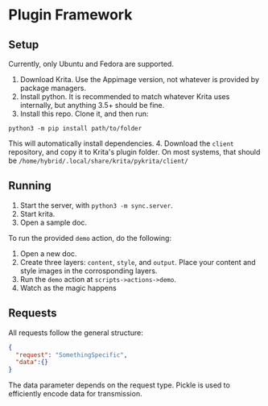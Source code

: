 # Plugin Framework

## Setup

Currently, only Ubuntu and Fedora are supported.

1. Download Krita. Use the Appimage version, not whatever is provided by package managers.
2. Install python. It is recommended to match whatever Krita uses internally, but anything 3.5+ should be fine.
3. Install this repo. Clone it, and then run:
```
python3 -m pip install path/to/folder 
```
This will automatically install dependencies.
4. Download the `client` repository, and copy it to Krita's plugin folder. On most systems, that should be `/home/hybrid/.local/share/krita/pykrita/client/`

## Running

1. Start the server, with `python3 -m sync.server`.
2. Start krita.
3. Open a sample doc. 

To run the provided `demo` action, do the following:
1. Open a new doc.
2. Create three layers: `content`, `style`, and `output`. Place your content and style images in the corrosponding layers.
3. Run the `demo` action at `scripts->actions->demo`.
4. Watch as the magic happens


## Requests

All requests follow the general structure:

```json
{
  "request": "SomethingSpecific",
  "data":{}
}
````

The data parameter depends on the request type.
Pickle is used to efficiently encode data for transmission.
